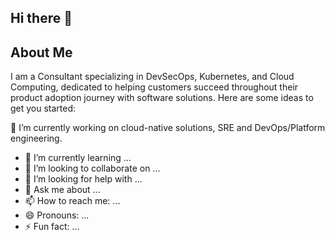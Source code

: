 ## Hi there 👋

## About Me
I am a Consultant specializing in DevSecOps, Kubernetes, and Cloud Computing, dedicated to helping customers succeed throughout their product adoption journey with software solutions.
Here are some ideas to get you started:

🔭 I’m currently working on cloud-native solutions, SRE and DevOps/Platform engineering.
- 🌱 I’m currently learning ...
- 👯 I’m looking to collaborate on ...
- 🤔 I’m looking for help with ...
- 💬 Ask me about ...
- 📫 How to reach me: ...
- 😄 Pronouns: ...
- ⚡ Fun fact: ...
